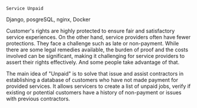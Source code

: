     Service Unpaid

Django, posgreSQL, nginx, Docker

Customer's rights are highly protected to ensure fair and satisfactory service experiences. On the other hand, service providers often have fewer protections. They face a challenge such as late or non-payment. While there are some legal remedies available, the burden of proof and the costs involved can be significant, making it challenging for service providers to assert their rights effectively. And some people take advantage of that.

The main idea of "Unpaid" is to solve that issue and assist contractors in establishing a database of customers who have not made payment for provided services. It allows servicers to create a list of unpaid jobs, verify if existing or potential customers have a history of non-payment or issues with previous contractors.
        